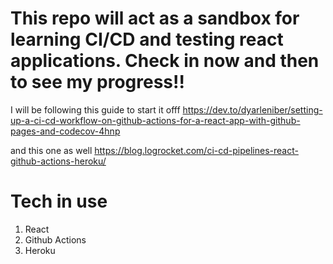 # This repo will act as a sandbox for learning CI/CD and testing react applications. Check in now and then to see my progress!!

I will be following this guide to start it offf
https://dev.to/dyarleniber/setting-up-a-ci-cd-workflow-on-github-actions-for-a-react-app-with-github-pages-and-codecov-4hnp

and this one as well
https://blog.logrocket.com/ci-cd-pipelines-react-github-actions-heroku/

# Tech in use
1. React
1. Github Actions
1. Heroku

